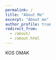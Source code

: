 ```yaml
---
permalink: /
title: "About Me"
excerpt: "About me"
author_profile: true
redirect_from: 
  - /about/
  - /about.html
---
```


KOS OMAK
